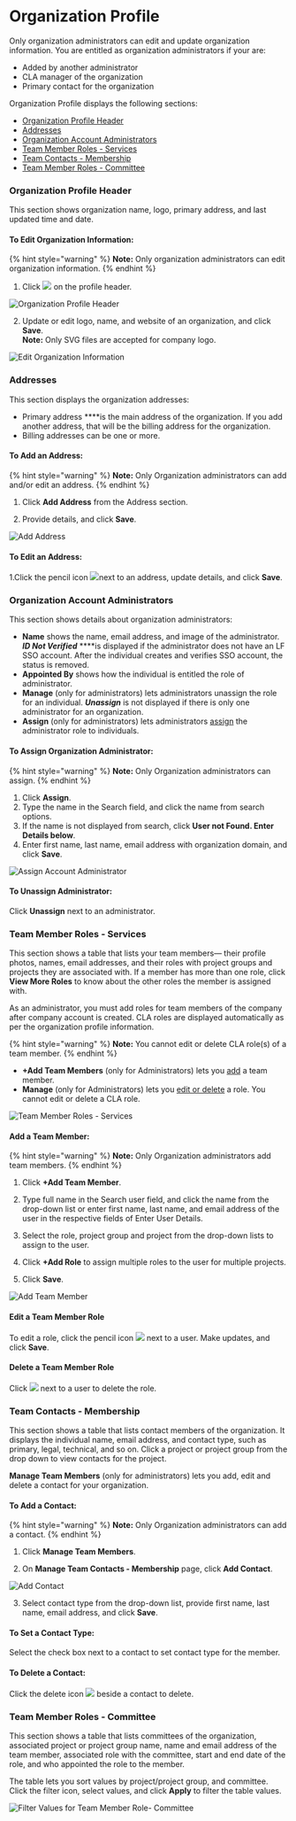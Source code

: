 # Organization Profile

Only organization administrators can edit and update organization information. You are entitled as organization administrators if your are:

* Added by another administrator
* CLA manager of the organization
* Primary contact for the organization

Organization Profile displays the following sections:

* [Organization Profile Header](organization-profile.md#organization-profile-header)
* [Addresses](organization-profile.md#addresses)
* [Organization Account Administrators](organization-profile.md#organization-account-administrators)
* [Team Member Roles - Services](organization-profile.md#team-member-roles-services)
* [Team Contacts - Membership](organization-profile.md#team-contacts-membership)
* [Team Member Roles - Committee](organization-profile.md#team-member-roles-committee)

### Organization Profile Header

This section shows organization name, logo, primary address, and last updated time and date.

#### To Edit Organization Information:

{% hint style="warning" %}
**Note:** Only organization administrators can edit organization information.
{% endhint %}

1. Click ![](https://firebasestorage.googleapis.com/v0/b/gitbook-28427.appspot.com/o/assets%2F-M2DCN9UgoRgMEkgnLyP%2F-MA6GWiKNR8NbAdZLdDp%2F-MA6JwfLBLbIeqxWexWs%2Fedit%20CTA%20button.png?alt=media&token=9bd600af-26bb-448f-9123-a08056015c16) on the profile header.

![Organization Profile Header](https://gblobscdn.gitbook.com/assets%2F-M2DCN9UgoRgMEkgnLyP%2F-MCG0ZgOotHmnpEOjEnM%2F-MCHSrkX0s_qAbub5_Bz%2Forg%20profile%20header.png?alt=media&token=e5085c7b-88c0-4992-93fb-13f1dae29fe8)

2. Update or edit logo, name, and website of an organization, and click **Save**.  
     **Note:** Only SVG files are accepted for company logo.

![Edit Organization Information](../.gitbook/assets/edit-organization-information.png)

### Addresses

This section displays the organization addresses:

* Primary address ****is the main address of the organization. If you add another address, that will be the billing address for the organization.
* Billing addresses can be one or more.

#### To Add an Address:

{% hint style="warning" %}
**Note:** Only Organization administrators can add and/or edit an address.
{% endhint %}

1.  Click **Add Address** from the Address section.

2. Provide details, and click **Save**.

![Add Address](../.gitbook/assets/add-address.png)

#### To Edit an Address:

1.Click the pencil icon ![](../.gitbook/assets/edit-cta.png)next to an address, update details, and click **Save**.

### Organization Account Administrators

This section shows details about organization administrators:

* **Name** shows the name, email address, and image of the administrator. _**ID Not Verified**_  ****is displayed if the administrator does not have an LF SSO account. After the individual creates and verifies SSO account, the status is removed.
* **Appointed By** shows how the individual is entitled the role of administrator.
* **Manage** \(only for administrators\) lets administrators unassign the role for an individual. _**Unassign**_ is not displayed if there is only one administrator for an organization.
* **Assign** \(only for administrators\) lets administrators [assign](organization-profile.md#to-assign-organization-administrator) the administrator role to individuals.

#### To Assign Organization Administrator:

{% hint style="warning" %}
**Note:** Only Organization administrators can assign.
{% endhint %}

1. Click **Assign**.
2. Type the name in the Search field, and click the name from search options.
3. If the name is not displayed from search, click **User not Found. Enter Details below**.
4. Enter first name, last name, email address with organization domain, and click **Save**.

![Assign Account Administrator](../.gitbook/assets/assign-account-admistrator.png)

#### To Unassign Administrator:

Click **Unassign** next to an administrator.

### Team Member Roles - Services

This section shows a table that lists your team members— their profile photos, names, email addresses, and their roles with project groups and projects they are associated with. If a member has more than one role, click **View More Roles** to know about the other roles the member is assigned with.

As an administrator, you must add roles for team members of the company after company account is created. CLA roles are displayed automatically as per the organization profile information.

{% hint style="warning" %}
**Note:** You cannot edit or delete CLA role\(s\) of a team member.
{% endhint %}

* **+Add Team Members** \(only for Administrators\) lets you [add](organization-profile.md#add-a-team-member) a team member.
* **Manage** \(only for Administrators\) lets you [edit or delete](organization-profile.md#edit-a-team-member-role) a role. You cannot edit or delete a CLA role.

![Team Member Roles - Services](../.gitbook/assets/team-member-roles-services.png)

#### Add a Team Member:

{% hint style="warning" %}
**Note:** Only Organization administrators add team members.
{% endhint %}

1. Click **+Add Team Member**.

 2. Type full name in the Search user field, and click the name from the drop-down list or enter first name, last name, and email address of the user in the respective fields of Enter User Details.

3. Select the role, project group and project from the drop-down lists to assign to the user.

4. Click **+Add Role** to assign multiple roles to the user for multiple projects.

5. Click **Save**.

![Add Team Member](../.gitbook/assets/add-team-member.png)

#### Edit a Team Member Role

To edit a role, click the pencil icon ![](../.gitbook/assets/edit-cta.png) next to a user. Make updates, and click **Save**.

#### Delete a Team Member Role

Click ![](../.gitbook/assets/delete.png) next to a user to delete the role.

### Team Contacts - Membership

This section shows a table that lists contact members of the organization. It displays the individual name, email address, and contact type, such as primary, legal, technical, and so on. Click a project or project group from the drop down to view contacts for the project.

**Manage Team Members** \(only for administrators\) lets you add, edit and delete a contact for your organization.

#### To Add a Contact:

{% hint style="warning" %}
**Note:** Only Organization administrators can add a contact.
{% endhint %}

1. Click **Manage Team Members**.

2. On **Manage Team Contacts - Membership** page, click **Add Contact**.

![Add Contact](../.gitbook/assets/add-contact.png)

3. Select contact type from the drop-down list, provide first name, last name, email address, and click **Save**.

#### To Set a Contact Type:

Select the check box next to a contact to set contact type for the member.

#### To Delete a Contact:

Click the delete icon ![](../.gitbook/assets/delete.png) beside a contact to delete.

### Team Member Roles - Committee

This section shows a table that lists committees of the organization, associated project or project group name, name and email address of the team member, associated role with the committee, start and end date of the role, and who appointed the role to the member.

The table lets you sort values by project/project group, and committee. Click the filter icon, select values, and click **Apply** to filter the table values.

![Filter Values for Team Member Role- Committee](../.gitbook/assets/filter-committee.png)

